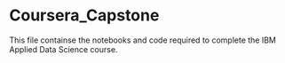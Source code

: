 # Coursera_Capstone

This file containse the notebooks and code required to complete the IBM Applied Data Science course. 
